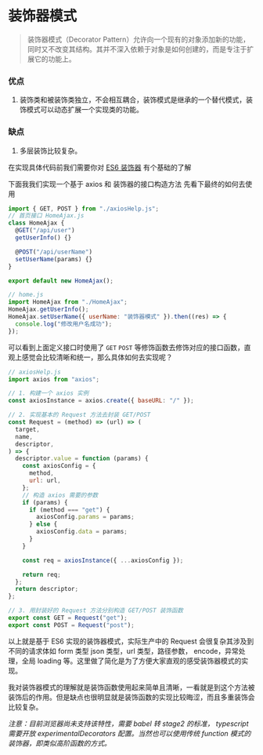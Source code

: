 # 装饰器模式

> 装饰器模式（Decorator Pattern）允许向一个现有的对象添加新的功能，同时又不改变其结构。其并不深入依赖于对象是如何创建的，而是专注于扩展它的功能上。

### 优点
1. 装饰类和被装饰类独立，不会相互耦合，装饰模式是继承的一个替代模式，装饰模式可以动态扩展一个实现类的功能。

### 缺点
1. 多层装饰比较复杂。

在实现具体代码前我们需要你对 [ES6 装饰器](https://es6.ruanyifeng.com/#docs/decorator) 有个基础的了解

下面我我们实现一个基于 axios 和 装饰器的接口构造方法
先看下最终的如何去使用

```javascript
import { GET, POST } from "./axiosHelp.js";
// 首页接口 HomeAjax.js
class HomeAjax {
  @GET("/api/user")
  getUserInfo() {}

  @POST("/api/userName")
  setUserName(params) {}
}

export default new HomeAjax();

// home.js
import HomeAjax from "./HomeAjax";
HomeAjax.getUserInfo();
HomeAjax.setUserName({ userName: "装饰器模式" }).then((res) => {
  console.log("修改用户名成功");
});
```

可以看到上面定义接口时使用了 `GET` `POST` 等修饰函数去修饰对应的接口函数，直观上感觉会比较清晰和统一，那么具体如何去实现呢？


```js
// axiosHelp.js
import axios from "axios";

// 1. 构建一个 axios 实例
const axiosInstance = axios.create({ baseURL: "/" });

// 2. 实现基本的 Request 方法去封装 GET/POST
const Request = (method) => (url) => (
  target,
  name,
  descriptor,
) => {
  descriptor.value = function (params) {
    const axiosConfig = {
      method,
      url: url,
    };
    // 构造 axios 需要的参数
    if (params) {
      if (method === "get") {
        axiosConfig.params = params;
      } else {
        axiosConfig.data = params;
      }
    }

    const req = axiosInstance({ ...axiosConfig });

    return req;
  };
  return descriptor;
};

// 3. 用封装好的 Request 方法分别构造 GET/POST 装饰函数
export const GET = Request("get");
export const POST = Request("post");
```

以上就是基于 ES6 实现的装饰器模式，实际生产中的 Request 会很复杂其涉及到不同的请求体如 form 类型 json 类型，url 类型，路径参数， encode，异常处理，全局 loading 等。这里做了简化是为了方便大家直观的感受装饰器模式的实现。

我对装饰器模式的理解就是装饰函数使用起来简单且清晰，一看就是到这个方法被装饰后的作用。但是缺点也很明显就是装饰函数的实现比较晦涩，而且多重装饰会比较复杂。

*注意：目前浏览器尚未支持该特性，需要 babel 转 stage2 的标准， typescript 需要开放 experimentalDecorators 配置。当然也可以使用传统 function 模式的装饰器，即类似高阶函数的方式。*
